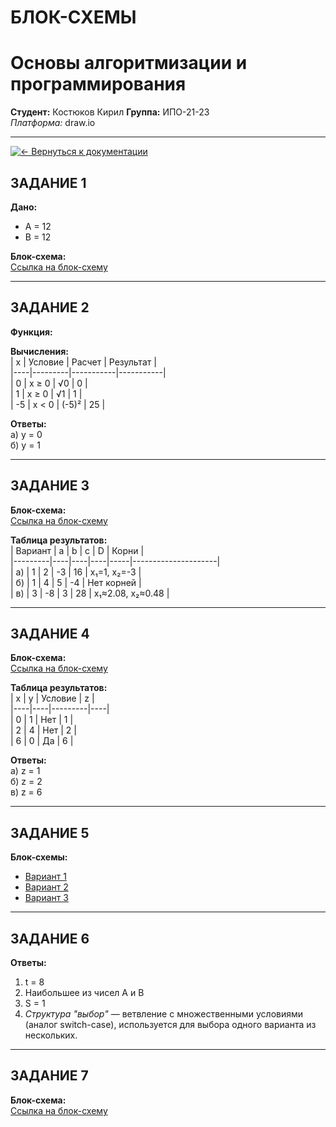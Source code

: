 # БЛОК-СХЕМЫ
# Основы алгоритмизации и программирования 

**Студент:** Костюков Кирил 
**Группа:** ИПО-21-23  
*Платформа:* draw.io  

---
[![← Вернуться к документации](https://img.shields.io/badge/←_Вернуться_к_README-документации-8A2BE2)](https://github.com/Tednet-flame/-)

## ЗАДАНИЕ 1  
**Дано:**  
- A = 12  
- B = 12  

**Блок-схема:**  
[Ссылка на блок-схему](https://github.com/Tednet-flame/-/blob/main/%D0%B1%D0%BB%D0%BE%D0%BA-%D1%81%D1%85%D0%B5%D0%BC%D1%8B/%D0%B7%D0%B0%D0%B4%D0%B0%D0%BD%D0%B8%D0%B5%201.png)  

---

## ЗАДАНИЕ 2  
**Функция:**  

**Вычисления:**  
| x  | Условие | Расчет    | Результат |  
|----|---------|-----------|-----------|  
| 0  | x ≥ 0   | √0        | 0         |  
| 1  | x ≥ 0   | √1        | 1         |  
| -5 | x < 0   | (-5)²     | 25        |  

**Ответы:**  
а) y = 0  
б) y = 1  

---

## ЗАДАНИЕ 3  
**Блок-схема:**  
[Ссылка на блок-схему](https://github.com/Tednet-flame/-/blob/main/%D0%B1%D0%BB%D0%BE%D0%BA-%D1%81%D1%85%D0%B5%D0%BC%D1%8B/%D0%B7%D0%B0%D0%B4%D0%B0%D0%BD%D0%B8%D0%B5%203.png)  

**Таблица результатов:**  
| Вариант | a  | b  | c  | D   | Корни               |  
|---------|----|----|----|-----|---------------------|  
| а)      | 1  | 2  | -3 | 16  | x₁=1, x₂=-3         |  
| б)      | 1  | 4  | 5  | -4  | Нет корней          |  
| в)      | 3  | -8 | 3  | 28  | x₁≈2.08, x₂≈0.48    |  

---

## ЗАДАНИЕ 4  
**Блок-схема:**  
[Ссылка на блок-схему](https://github.com/Tednet-flame/-/blob/main/%D0%B1%D0%BB%D0%BE%D0%BA-%D1%81%D1%85%D0%B5%D0%BC%D1%8B/%D0%B7%D0%B0%D0%B4%D0%B0%D0%BD%D0%B8%D0%B5%204.png)  

**Таблица результатов:**  
| x  | y  | Условие | z  |  
|----|----|---------|----|  
| 0  | 1  | Нет     | 1  |  
| 2  | 4  | Нет     | 2  |  
| 6  | 0  | Да      | 6  |  

**Ответы:**  
а) z = 1  
б) z = 2  
в) z = 6  

---

## ЗАДАНИЕ 5  
**Блок-схемы:**  
- [Вариант 1](https://github.com/Tednet-flame/-/blob/main/%D0%B1%D0%BB%D0%BE%D0%BA-%D1%81%D1%85%D0%B5%D0%BC%D1%8B/%D0%B7%D0%B0%D0%B4%D0%B0%D0%BD%D0%B8%D0%B5%205%20%D0%B2%D0%B0%D1%80%D0%B8%D0%B0%D0%BD%D1%82%201.png)  
- [Вариант 2](https://github.com/Tednet-flame/-/blob/main/%D0%B1%D0%BB%D0%BE%D0%BA-%D1%81%D1%85%D0%B5%D0%BC%D1%8B/%D0%B7%D0%B0%D0%B4%D0%B0%D0%BD%D0%B8%D0%B5%205%20%D0%B2%D0%B0%D1%80%D0%B8%D0%B0%D0%BD%D1%82%202.png)  
- [Вариант 3](https://github.com/Tednet-flame/-/blob/main/%D0%B1%D0%BB%D0%BE%D0%BA-%D1%81%D1%85%D0%B5%D0%BC%D1%8B/%D0%B7%D0%B0%D0%B4%D0%B0%D0%BD%D0%B8%D0%B5%205%20%D0%B2%D0%B0%D1%80%D0%B8%D0%B0%D0%BD%D1%82%203.png)  

---

## ЗАДАНИЕ 6  
**Ответы:**  
1. t = 8  
2. Наибольшее из чисел A и B  
3. S = 1  
4. *Структура "выбор"* — ветвление с множественными условиями (аналог switch-case), используется для выбора одного варианта из нескольких.  

---

## ЗАДАНИЕ 7  
**Блок-схема:**  
[Ссылка на блок-схему](https://github.com/FallCracka/chalenge/blob/main/блок-схемы/задание%207.png)  
